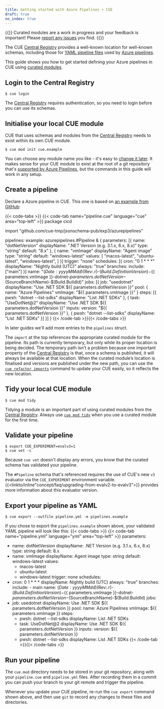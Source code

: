```yaml
---
title: Getting started with Azure Pipelines + CUE
draft: true
no_index: true
---
```


{{<info>}}
Curated modules are a work in progress and your feedback is important!
Please [report any issues]({{<report-issue-url>}}) you find.
{{</info>}}

The CUE
[Central Registry](https://registry.cue.works/)
provides a well-known location for well-known schemas, including those for
[YAML pipeline files](https://learn.microsoft.com/azure/devops/pipelines/yaml-schema)
used by [Azure pipelines](https://learn.microsoft.com/azure/devops/pipelines).

This guide shows you how to get started defining your Azure pipelines in CUE using
[curated modules]({{<relref"curated-modules-faq">}}).

## Login to the Central Registry

```text { title="TERMINAL" type="terminal" codeToCopy="Y3VlIGxvZ2lu" }
$ cue login
```
The
[Central Registry](https://registry.cue.works)
requires authentication, so you need to login before you can use its schemas.

## Initialise your local CUE module

CUE that uses schemas and modules from the
[Central Registry](https://registry.cue.works)
needs to exist within its own CUE module.
```text { title="TERMINAL" type="terminal" codeToCopy="Y3VlIG1vZCBpbml0IGN1ZS5leGFtcGxl" }
$ cue mod init cue.example
```
You can choose any module name you like - it's easy to
[change it later]({{<relref"docs/reference/command/cue-help-mod-rename">}}).
It makes sense for your CUE module to exist at the root of a git repository that's
[supported by Azure Pipelines](https://learn.microsoft.com/azure/devops/pipelines/repos),
but the commands in this guide will work in any setup.

## Create a pipeline

Declare a Azure pipeline in CUE. This one is based on
[an example from GitHub](https://github.com/geekzter/azure-pipeline-examples/blob/main/install-dotnet-sdk.yml):

{{< code-tabs >}}
{{< code-tab name="pipeline.cue" language="cue" area="top-left" >}}
package cicd

import "github.com/cue-tmp/jsonschema-pub/exp3/azurepipelines"

pipelines: example: azurepipelines.#Pipeline & {
	parameters: [{
		name:        "dotNetVersion"
		displayName: ".NET Version (e.g. 3.1.x, 6.x, 8.x)"
		type:        "string"
		default:     "8.x"
	}, {
		name:        "vmImage"
		displayName: "Agent image"
		type:        "string"
		default:     "windows-latest"
		values: [
			"macos-latest",
			"ubuntu-latest",
			"windows-latest",
		]
	}]
	trigger: "none"
	schedules: [{
		cron:        "0 1 * * *"
		displayName: "Nightly build (UTC)"
		always:      "true"
		branches: include: ["main"]
	}]
	name: "$(Date:yyyyMMdd)$(Rev:.r)-$(Build.DefinitionVersion)-${{ parameters.vmImage }}-dotnet-${{ parameters.dotNetVersion }}-$(SourceBranchName)-$(Build.BuildId)"
	jobs: [{
		job:         "usedotnet"
		displayName: "Use .NET SDK ${{ parameters.dotNetVersion }}"
		pool: {
			name:    "Azure Pipelines"
			vmImage: "${{ parameters.vmImage }}"
		}
		steps: [{
			pwsh:        "dotnet --list-sdks"
			displayName: "List .NET SDKs"
		}, {
			task:        "UseDotNet@2"
			displayName: "Use .NET SDK ${{ parameters.dotNetVersion }}"
			inputs: version: "${{ parameters.dotNetVersion }}"
		}, {
			pwsh:        "dotnet --list-sdks"
			displayName: "List .NET SDKs"
		}]
	}]
}
{{< /code-tab >}}{{< /code-tabs >}}

In later guides we'll add more entries to the `pipelines` struct.

The `import` at the top references the appropriate curated module for the pipeline.
Its path is currently temporary, but only while its proper location is being decided.
The temporary path isn't a problem because one important property of the
[Central Registry](https://registry.cue.works)
is that, once a schema is published, it will always be
available at that location.
When the curated module’s location is finalised and versions are published
under the new path, you can use the
[`cue refactor imports`]({{<relref"docs/reference/command/cue-help-refactor-imports">}})
command to update your CUE easily, so it reflects the new location.

## Tidy your local CUE module

```text { title="TERMINAL" type="terminal" codeToCopy="Y3VlIG1vZCB0aWR5" }
$ cue mod tidy
```
Tidying a module is an important part of using curated modules from the
[Central Registry](https://registry.cue.works).
Always use
[`cue mod tidy`]({{<relref"docs/reference/command/cue-help-mod-tidy">}})
when you use a curated module for the first time.

## Validate your pipeline

```text { title="TERMINAL" type="terminal" codeToCopy="ZXhwb3J0IENVRV9FWFBFUklNRU5UPWV2YWx2Mz0xCmN1ZSB2ZXQgLWM=" }
$ export CUE_EXPERIMENT=evalv3=1
$ cue vet -c
```
Because `cue vet` doesn't display any errors, you know that the curated schema has validated your pipeline.

The `#Pipeline` schema that's referenced requires the use of CUE's new `v3`
evaluator via the `CUE_EXPERIMENT` environment variable.
{{<linkto/inline"concept/faq/upgrading-from-evalv2-to-evalv3">}} provides more
information about this evaluator version.

## Export your pipeline as YAML

```text { title="TERMINAL" type="terminal" codeToCopy="Y3VlIGV4cG9ydCAtLW91dGZpbGUgcGlwZWxpbmUueW1sIC1lIHBpcGVsaW5lcy5leGFtcGxl" }
$ cue export --outfile pipeline.yml -e pipelines.example
```
If you chose to export the `pipelines.example` shown above,
your validated YAML pipeline will look like this:
{{< code-tabs >}}
{{< code-tab name="pipeline.yml" language="yml" area="top-left" >}}
parameters:
  - name: dotNetVersion
    displayName: .NET Version (e.g. 3.1.x, 6.x, 8.x)
    type: string
    default: 8.x
  - name: vmImage
    displayName: Agent image
    type: string
    default: windows-latest
    values:
      - macos-latest
      - ubuntu-latest
      - windows-latest
trigger: none
schedules:
  - cron: 0 1 * * *
    displayName: Nightly build (UTC)
    always: "true"
    branches:
      include:
        - main
name: $(Date:yyyyMMdd)$(Rev:.r)-$(Build.DefinitionVersion)-${{ parameters.vmImage }}-dotnet-${{ parameters.dotNetVersion }}-$(SourceBranchName)-$(Build.BuildId)
jobs:
  - job: usedotnet
    displayName: Use .NET SDK ${{ parameters.dotNetVersion }}
    pool:
      name: Azure Pipelines
      vmImage: ${{ parameters.vmImage }}
    steps:
      - pwsh: dotnet --list-sdks
        displayName: List .NET SDKs
      - task: UseDotNet@2
        displayName: Use .NET SDK ${{ parameters.dotNetVersion }}
        inputs:
          version: ${{ parameters.dotNetVersion }}
      - pwsh: dotnet --list-sdks
        displayName: List .NET SDKs
{{< /code-tab >}}{{< /code-tabs >}}
## Run your pipeline

The `cue.mod` directory needs to be stored in your git repository, along with
your `pipeline.cue` and `pipeline.yml` files. After recording them in a commit
you can push your branch to your git remote and trigger the pipeline.

Whenever you update your CUE pipeline, re-run the `cue export` command shown
above, and then use `git` to record any changes to these files and directories.
